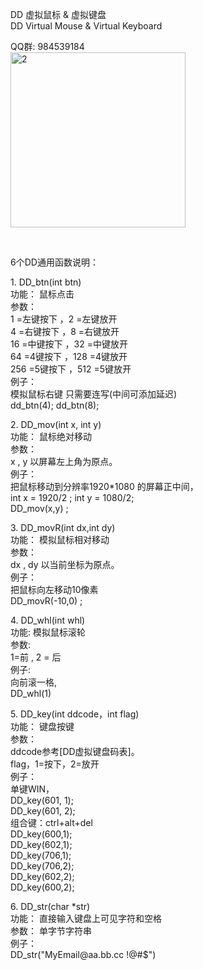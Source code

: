 <!DOCTYPE html PUBLIC "-//W3C//DTD XHTML 1.0 Transitional//EN" "http://www.w3.org/TR/xhtml1/DTD/xhtml1-transitional.dtd">
<html xmlns="http://www.w3.org/1999/xhtml">
<head>
<meta http-equiv="Content-Type" content="text/html; charset=utf-8" />

</head>

<body>
<p>DD 虚拟鼠标 &amp; 虚拟键盘<br />
  DD Virtual Mouse &amp; Virtual Keyboard<br />
</p>
<p>QQ群: 984539184 <br />
<img src="http://www.ddxoft.com/pic/1458056700q.jpg" alt="2" width="280" height="280" /></p>
<p>&nbsp;</p>
<p>6个DD通用函数说明：</p>
<p>1. DD_btn(int btn)<br />
  功能： 鼠标点击<br />
  参数： <br />
  1 =左键按下 ，2 =左键放开<br />
  4 =右键按下 ，8 =右键放开<br />
  16 =中键按下 ，32 =中键放开<br />
  64 =4键按下 ，128 =4键放开<br />
  256 =5键按下 ，512 =5键放开 <br />
例子：<br />
模拟鼠标右键 只需要连写(中间可添加延迟) <br />
dd_btn(4); dd_btn(8);</p>
<p>2. DD_mov(int x, int y)<br />
  功能： 鼠标绝对移动<br />
  参数：<br />
x , y 以屏幕左上角为原点。<br />
  例子： <br />
  把鼠标移动到分辨率1920*1080 的屏幕正中间，<br />
  int x = 1920/2 ; int y = 1080/2;<br />
DD_mov(x,y) ;</p>
<p>3. DD_movR(int dx,int dy)<br />
  功能： 模拟鼠标相对移动<br />
  参数： <br />
  dx , dy 以当前坐标为原点。<br />
  例子：<br />
把鼠标向左移动10像素<br />
DD_movR(-10,0) ;</p>
<p>4. DD_whl(int whl)<br />
  功能: 模拟鼠标滚轮<br />
  参数:<br />
1=前 , 2 = 后<br />
  例子: <br />
  向前滚一格, <br />
  DD_whl(1)</p>
<p>5. DD_key(int ddcode，int flag)<br />
  功能： 键盘按键<br />
  参数： <br />
  ddcode参考[DD虚拟键盘码表]。<br />
  flag，1=按下，2=放开<br />
  例子： <br />
  单键WIN，<br />
  DD_key(601, 1);<br />
  DD_key(601, 2);<br />
  组合键：ctrl+alt+del<br />
  DD_key(600,1); <br />
  DD_key(602,1); <br />
  DD_key(706,1); <br />
  DD_key(706,2);<br />
  DD_key(602,2);<br />
  DD_key(600,2);</p>
<p>6. DD_str(char *str)<br />
  功能： 直接输入键盘上可见字符和空格<br />
  参数： 单字节字符串<br />
  例子：<br />
DD_str(&quot;MyEmail@aa.bb.cc !@#$&quot;)</p>
<p>&nbsp;</p>
</body>
</html>
